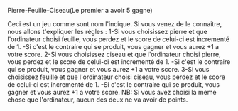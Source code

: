 Pierre-Feuille-Ciseau(Le premier a avoir 5 gagne)

Ceci est un jeu comme sont nom l'indique. Si vous venez de le connaitre, nous allons t'expliquer les régles : 1-Si vous choisissez pierre et que l'ordinateur choisi feuille, vous perdez et le score de celui-ci est incrementé de 1. -Si c'est le contraire qui se produit, vous gagner et vous aurez +1 a votre score.
2-Si vous choisissez ciseau et que l'ordinateur choisi pierre, vous perdez et le score de celui-ci est incrementé de 1. -Si c'est le contraire qui se produit, vous gagner et vous aurez +1 a votre score. 3-Si vous choisissez feuille et que l'ordinateur choisi ciseau, vous perdez et le score de celui-ci est incrementé de 1. -Si c'est le contraire qui se produit, vous gagner et vous aurez +1 a votre score. NB: Si vous avez choisi la meme chose que l'ordinateur, aucun des deux ne va avoir de points.
